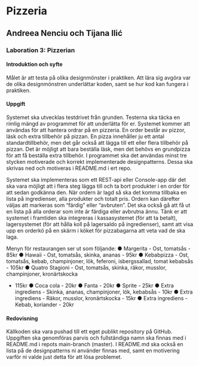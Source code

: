 # Pizzeria
## Andreea Nenciu och Tijana Ilić

### Laboration 3: Pizzerian

#### Introduktion och syfte
Målet är att testa på olika designmönster i praktiken. Att lära sig avgöra var de olika
designmönstren underlättar koden, samt se hur kod kan fungera i praktiken.

#### Uppgift
Systemet ska utvecklas testdrivet från grunden. Testerna ska täcka en rimlig mängd av
programmet för att underlätta för er.
Systemet kommer att användas för att hantera ordrar på en pizzeria. En order består av
pizzor, läsk och extra tillbehör på pizzan. En pizza innehåller ju ett antal standardtillbehör,
men det går också att lägga till ett eller flera tillbehör på pizzan. Det är möjligt att bara
beställa läsk, men det behövs en grundpizza för att få beställa extra tillbehör.
I programmet ska det användas minst tre stycken motiverade och korrekt implementerade
designpatterns. Dessa ska skrivas ned och motiveras i README.md i ert repo.

Systemet ska implementeras som ett REST-api eller Console-app där det ska vara möjligt
att i flera steg lägga till och ta bort produkter i en order för att sedan godkänna den. När
ordern är lagd så ska det komma tillbaka en lista på ingredienser, alla produkter och totalt
pris. Ordern kan därefter väljas att markeras som “färdig” eller “avbruten”. Det ska också gå
att få ut en lista på alla orderar som inte är färdiga eller avbrutna ännu.
Tänk er att systemet i framtiden ska integreras i kassasystemet (för att ta betalt),
lagersystemet (för att hålla koll på lagersaldo på ingredienser), samt att visa upp en orderkö
på en skärm i köket för pizzabagarna att veta vad de ska laga.

Menyn för restaurangen ser ut som följande:
● Margerita - Ost, tomatsås - 85kr
● Hawaii - Ost, tomatsås, skinka, ananas - 95kr
● Kebabpizza - Ost, tomatsås, kebab, champinjoner, lök, feferoni, isbergssallad, tomat
kebabsås - 105kr
● Quatro Stagioni - Ost, tomatsås, skinka, räkor, musslor, champinjoner, kronärtskocka
- 115kr
● Coca cola - 20kr
● Fanta - 20kr
● Sprite - 25kr
● Extra ingrediens - Skinka, ananas, champinjoner, lök, kebabsås - 10kr
● Extra ingrediens - Räkor, musslor, kronärtskocka - 15kr
● Extra ingrediens - Kebab, koriander - 20kr

#### Redovisning
Källkoden ska vara pushad till ett eget publikt repository på GitHub. Uppgiften ska
genomföras parvis och fullständiga namn ska finnas med i README.md i repots
main-branch (master). I README.md ska också en lista på de designpatterns ni använder
finnas med, samt en motivering varför ni valde just detta för att lösa problemet.

